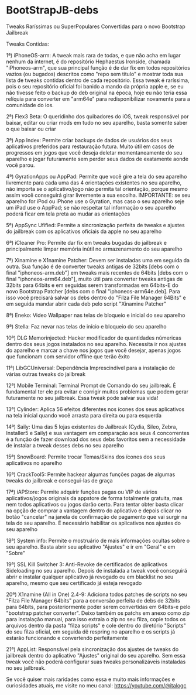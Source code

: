 # BootStrapJB-debs
Tweaks Raríssimas ou SuperPopulares Convertidas para o novo Bootstrap Jailbreak

<p3>Tweaks Contidas: </p3>


<p4>1ª) iPhoneOS-arm: A tweak mais rara de todas, e que não acha em lugar nenhum da internet, é do repositório Hephaestus Ironside, chamada "iPhoneos-arm", que sua principal função é de dar fix em todos repositórios vazios (ou bugados) descritos como "repo sem titulo" e mostrar toda sua lista de tweaks contidas dentro de cada repositório. Essa tweak é raríssima, pois o seu repositório oficial foi banido a mando da própria apple e, se eu não tivesse feito o backup do deb original na época, hoje eu não teria essa relíquia para converter em "arm64e" para redisponibilizar novamente para a comunidade do ios. </p4>

<p4>2ª) Flex3 Beta: O queridinho dos quibadores do iOS, tweak responsável por baixar, editar ou criar mods em tudo no seu aparelho, basta somente saber o que baixar ou criar</p4>

<p4>3ª) App Index: Permite criar backups de dados de usuários dos seus aplicativos preferidos para restauração futura. Muito útil em casos de progressos em jogos que você deseja deletar momentaneamente do seu aparelho e jogar futuramente sem perder seus dados de exatamente aonde você parou.</p4>

<p4>4ª) GyrationApps ou AppPad: Permite que você gire a tela do seu aparelho livremente para cada uma das 4 orientações existentes no seu aparelho, não importa se o aplicativo/jogo não permita tal orientação, porque mesmo assim você conseguirá girar livremente a sua escolha. IMPORTANTE: se seu aparelho for iPod ou iPhone use o Gyration, mas caso o seu aparelho seje um iPad use o AppPad; se não respeitar tal informação o seu aparelho poderá ficar em tela preta ao mudar as orientações</p4>

<p4>5ª) AppSync Ufified: Permite a sincronização perfeita de tweaks e ajustes do jailbreak com os aplicativos oficiais da apple no seu aparelho</p4>

<p4>6ª) iCleaner Pro: Permite dar fix em tweaks bugadas do jailbreak e principalmente limpar memória inútil no armazenamento do seu aparelho</p4>

<p4>7ª) Xinamine e X1namine Patcher: Devem ser instaladas uma em seguida da outra. Sua função é de converter tweaks antigas de 32bits [debs com o final "iphoneos-arm.deb"] em tweaks mais recentes de 64bits [debs com o final "iphoneos-arm64.deb"], muito útil para converter tweaks antigas de 32bits para 64bits e em seguidas serem transformadas em 64bits-E do novo Bootstrap Patcher [debs com o final "iphoneos-arm64e.deb]. Para isso você precisará salvar os debs dentro do "Filza File Manager 64Bits" e em seguida mandar abrir cada deb pelo script "Xinamine Patcher"</p4>

<p4>8ª) Eneko: Video Wallpaper nas telas de bloqueio e inicial do seu aparelho</p4>

<p4>9ª) Stella: Faz nevar nas telas de início e bloqueio do seu aparelho</p4>

<p4>10ª) DLG Memorinjected: Hacker modificador de quantidades númericas dentro dos seus jogos instalados no seu aparelho. Necessita ir nos ajustes do aparelho e marcar a chave nos jogos que você desejar, apenas jogos que funcionam com servidor offline que terão êxito</p4>

<p4>11ª) LibGCUniversal: Dependência Imprescindível para a instalação de várias outras tweaks do jailbreak</p4>

<p4>12ª) Mobile Terminal: Terminal Prompt de Comando do seu jailbreak. É fundamental ter ele pra evitar e corrigir muitos problemas que podem gerar futuramente no seu jailbreak. Essa tweak pode salvar sua vida!</p4>

<p4>13ª) Cylinder: Aplica 56 efeitos diferentes nos ícones dos seus aplicativos na tela inicial quando você arrasta para direita ou para esquerda</p4>

<p4>14ª) Saily: Uma das 5 lojas existentes do Jailbreak (Cydia, Sileo, Zebra, Installer5 e Saily) e sua vantagem em comparação aos seus 4 concorrentes é a função de fazer download dos seus debs favoritos sem a necessidade de instalar a tweak desses debs no seu aparelho</p4>

<p4>15ª) SnowBoard: Permite trocar Temas/Skins dos ícones dos seus aplicativos no aparelho</p4>

<p4>16ª) CrackTool5: Permite hackear algumas funções pagas de algumas tweaks do jailbreak e consegui-las de graça</p4>

<p4>17ª) iAPStore: Permite adquirir funções pagas ou VIP de vários aplicativos/jogos originais da appstore de forma totalmente gratuita, mas nem todos aplicativos ou jogos darão certo. Para tentar obter basta clicar na opção de comprar a vantagem dentro do aplicativo e depois clicar no botão "cancelar" na janela de confirmação de pagamento que vai surgir na tela do seu aparelho. É necessário habilitar os aplicativos nos ajustes do seu aparelho</p4>

<p4>18ª) System info: Permite o mostruário de mais informações ocultas sobre o seu aparelho. Basta abrir seu aplicativo "Ajustes" e ir em "Geral" e em "Sobre"</p4>

<p4>19ª) SSL Kill Switcher 3: Anti-Revoke de certificados de aplicativos Sideloading no seu aparelho. Depois de instalada a tweak você conseguirá abrir e instalar qualquer aplicativo já revogado ou em blacklist no seu aparelho, mesmo que seu certificado já esteja revogado</p4>

<p4>20ª) X1namine (All in One) 2.4-9: Adiciona todos patches de scripts no seu "Filza File Manager 64bits" para a conversão perfeita de debs de 32bits para 64bits, para posteriormente poder serem convertidas em 64bits-e pelo "bootstrap patcher converter". Deixo também os patchs em anexo como zip para instalação manual, para isso extraia o zip no seu filza, copie todos os arquivos dentro da pasta "filza scripts" e cole dentro do diretório "Scripts" do seu filza oficial, em seguida dê respring no aparelho e os scripts já estarão funcionando e convertendo perfeitamente</p4>

<p4>21ª) AppList: Responsável pela sincronização dos ajustes de tweaks do jailbreak dentro do aplicativo "Ajustes" original do seu aparelho. Sem essa tweak você não poderá configurar suas tweaks personalizáveis instaladas no seu jailbreak.






<p4> Se você quiser mais raridades como essa e muito mais informações e curiosidades atuais, me visite no meu canal:</p4>
<p3>https://youtube.com/@italogc</p3>
